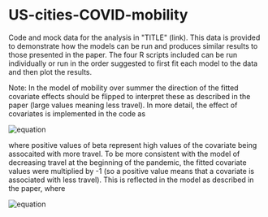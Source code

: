 # US-cities-COVID-mobility

Code and mock data for the analysis in "TITLE" (link). This data is provided to demonstrate how the models can be run and produces similar results to those presented in the paper. The four R scripts included can be run individually or run in the order suggested to first fit each model to the data and then plot the results. 






Note: In the model of mobility over summer the direction of the fitted covariate effects should be flipped to interpret these as described in the paper (large values meaning less travel). In more detail, the effect of covariates is implemented in the code as

![equation](https://latex.codecogs.com/svg.image?\log&space;q_{ijat}&space;=&space;\exp{\beta^TX_{ijt}&space;&plus;&space;\beta_a}&space;\sum_{k=1}^tc_k)

where positive values of beta represent high values of the covariate being assocaited with more travel. To be more consistent with the model of decreasing travel at the beginning of the pandemic, the fitted covariate values were multiplied by -1 (so a positive value means that a covariate is associated with less travel). This is reflected in the model as described in the paper, where  


![equation](https://latex.codecogs.com/svg.image?\log&space;q_{ijat}&space;=&space;-&space;\exp{\beta^TX_{ijt}&space;&plus;&space;\beta_a}&space;\sum_{k=1}^tc_k)
